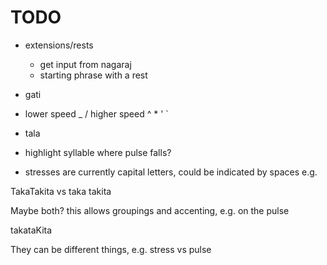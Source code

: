 # TODO

- extensions/rests
  - get input from nagaraj
  - starting phrase with a rest
- gati
- lower speed _ / higher speed ^ * ' `
- tala
- highlight syllable where pulse falls?

- stresses are currently capital letters, could be indicated by spaces e.g.

TakaTakita vs taka takita

Maybe both? this allows groupings and accenting, e.g. on the pulse

takataKita

They can be different things, e.g. stress vs pulse
